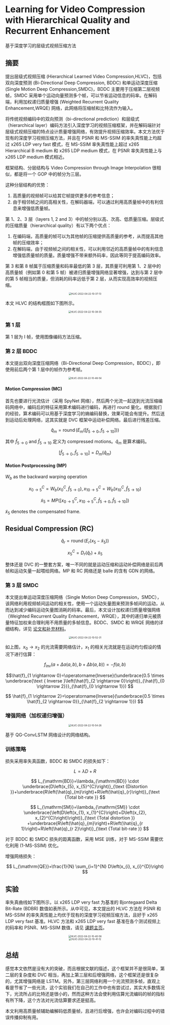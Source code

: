 # Learning for Video Compression with Hierarchical Quality and Recurrent Enhancement

基于深度学习的层级式视频压缩方法

## 摘要

提出层级式视频压缩 (Hierarchical Learned Video Compression,HLVC)，包括双向深度预测 (Bi-Directional Deep Compression, BDDC) 和单运动深度压缩 (Single Motion Deep Compression,SMDC)，BDDC 主要用于压缩第二层视频帧，SMDC 采用单个运动向量预测多个帧，可以节省运动信息的码率。在解码端，利用加权递归质量增强 (Weighted Recurrent Quality Enhancement,WRQE) 网络，此网络将压缩帧和比特流作为输入。

将传统视频编码中的双向预测（bi-directional prediction）和层级式（hierarchical layer）编码方法引入深度学习的视频压缩框架，并在解码端针对层级式视频压缩的特点设计质量增强网络，有效提升视频压缩效率。本文方法优于现有的深度学习视频压缩方法，并且在 PSNR 和 MS-SSIM 的率失真性能上均超过 x265 LDP very fast 模式，在 MS-SSIM 率失真性能上超过 x265 Hierarchical B medium 和 x265 LDP medium 模式，在 PSNR 率失真性能上与 x265 LDP medium 模式相近。

框架结构、分层结构与 Video Compression through Image Interpolation 很相似，都是将一个 GOP 中的帧分为三层。

这种分层结构的优势：

1. 高质量的视频帧可以给其它帧提供更多的参考信息；
2. 由于相邻帧之间的高相关性，在解码器端，可以通过利用高质量帧中的有利信息来增强低质量帧。

第 1、2、3 层（layers 1, 2 and 3）中的帧分别以高、次高、低质量压缩。层级式的压缩质量（hierarchical quality）有以下两个优点：

1. 在编码端，高质量的帧可以为其他帧的压缩提供高质量的参考，从而提高其他帧的压缩效率；
2. 在解码端，由于视频帧之间的相关性，可以利用邻近的高质量帧中的有利信息增强低质量帧的质量。质量增强不带来额外码率，因此等同于提高编码效率。

第 3 和第 8 帧属于压缩质量和码率最低的第 3 层，其质量可利用第 1、2 层中的高质量帧（例如第 0 和第 5 帧）被递归质量增强网络显著增强，达到与第 2 层中的第 5 帧相当的质量，但消耗的码率远低于第 2 层，从而实现高效率的视频压缩。

<div align=center><img src="/assets/HLVC-2022-04-22-10-37-13.png" alt="HLVC-2022-04-22-10-37-13" style="zoom:50%;" /></div>

本文 HLVC 的结构框图如下图所示。

<div align=center><img src="/assets/HLVC-2022-04-22-10-38-35.png" alt="HLVC-2022-04-22-10-38-35" style="zoom:50%;" /></div>

### 第 1 层

第 1 层为 I 帧，使用图像编码方法压缩。

### 第 2 层 BDDC

本文提出双向深度压缩网络（Bi-Directional Deep Compression，BDDC），即使用前后两个第 1 层中的帧作为参考帧。

<div align=center><img src="/assets/HLVC-2022-04-22-10-46-54.png" alt="HLVC-2022-04-22-10-46-54" style="zoom:50%;" /></div>

#### Motion Compression (MC)

首先也要进行光流估计（采用 SpyNet 网络），然后两个光流一起送到光流压缩编码网络中，编码后的特征采用算术编码进行编码，再进行 round 量化。根据我们的经验，算术编码可以用基于深度学习的熵编码替换，效果可能会有提升。然后送到运动后处理网络，这其实就是 DVC 框架中运动补偿网络。最后进行残差压缩。

$$
\hat{q}_{m}=\operatorname{round}\left(E_{m}\left(\left[f_{5 \rightarrow 0}, f_{5 \rightarrow 10}\right]\right)\right) 
$$

其中 $\hat{f}_{5\rightarrow 0}$ and $\hat{f}_{5\rightarrow 10}$ 定义为 compressed motions。$\hat{q}_m$ 是算术编码。

$$
{\left[\hat{f}_{5 \rightarrow 0}, \hat{f}_{5 \rightarrow 10}\right]=D_{m}\left(\hat{q}_{m}\right)}
$$

#### Motion Postprocessing (MP)

$W_b$ as the backward warping operation

$$
x_{0 \rightarrow 5}^{C}=W_{b}\left(x_{0}^{C}, \hat{f}_{5 \rightarrow 0}\right), x_{10 \rightarrow 5}^{C}=W_{b}\left(x_{10}^{C}, \hat{f}_{5 \rightarrow 10}\right)
$$

$$
\tilde{x}_{5}=MP\left(\left[x_{0 \rightarrow 5}^{C}, x_{10 \rightarrow 5}^{C}, \hat{f}_{5 \rightarrow 0}, \hat{f}_{5 \rightarrow 10}\right]\right)
$$

$\tilde{x}_5$ denotes the compensated frame.

## Residual Compression (RC)

$$
\hat{q}_{r}=\operatorname{round}\left(E_{r}\left(x_{5}-\tilde{x}_{5}\right)\right)
$$

$$
x_{5}^{C}=D_{r}\left(\hat{q}_{r}\right)+\tilde{x}_{5}
$$

整体还是 DVC 的一整套方案，唯一不同的就是运动压缩和运动补偿网络是前后两帧和运动矢量一起喂给网络。MP 和 RC 网络还是 balle 的含有 GDN 的网络。

### 第 3 层 SMDC

本文提出单运动深度压缩网络（Single Motion Deep Compression，SMDC），该网络利用视频帧间运动的相关性，使用一个运动矢量图来预测多帧间的运动，从而达到减少编码运动矢量图消耗的码率。最后，本文设计加权递归质量增强网络（Weighted Recurrent Quality Enhancement，WRQE），其中的递归单元被质量特征加权来合理利用不用质量的多帧信息。BDDC、SMDC 和 WRQE 网络的详细结构，详见 [论文和补充材料](https://arxiv.org/abs/2003.01966)。

<div align=center><img src="/assets/HLVC-2022-04-22-10-52-31.png" alt="HLVC-2022-04-22-10-52-31" style="zoom:50%;" /></div>

如上图，$x_0\rightarrow x_2$ 的光流需要网络估计，$x_1$ 的相关光流就是在运动均匀假设的情况下进行估算：

$$
f_{\mathrm{inv}}(a+\Delta a(a, b), b+\Delta b(a, b))=-f(a, b)
$$

$$\hat{f}_{1 \rightarrow 0}=\operatorname{Inverse}(\underbrace{0.5 \times \underbrace{\text { Inverse }\left(\hat{f}_{2 \rightarrow 0}\right)}_{\hat{f}_{0 \rightarrow 2}}}_{\hat{f}_{0 \rightarrow 1}})
$$

$$
\hat{f}_{1 \rightarrow 2}=\operatorname{Inverse}(\underbrace{0.5 \times \hat{f}_{2 \rightarrow 0}}_{\hat{f}_{2 \rightarrow 1}})
$$

### 增强网络（加权递归增强）

<div align=center><img src="/assets/HLVC-2022-04-22-10-54-26.png" alt="HLVC-2022-04-22-10-54-26" style="zoom:50%;" /></div>

基于 QG-ConvLSTM 网络设计的网络结构。

### 训练策略

损失采用率失真函数，BDDC 和 SMDC 的损失如下：

$$
L = \lambda D +R
$$

$$
L_{\mathrm{BD}}=\lambda_{\mathrm{BD}} \cdot \underbrace{D\left(x_{5}, x_{5}^{C}\right)}_{\text {Distortion }}+\underbrace{R\left(\hat{q}_{m}\right)+R\left(\hat{q}_{r}\right)}_{\text {Total bit-rate }}
$$

$$
L_{\mathrm{SM}}=\lambda_{\mathrm{SM}} \cdot \underbrace{\left(D\left(x_{1}, x_{1}^{C}\right)+D\left(x_{2}, x_{2}^{C}\right)\right)}_{\text {Total distortion }} +\underbrace{R\left(\hat{q}_{m}\right)+R\left(\hat{q}_{r 1}\right)+R\left(\hat{q}_{r 2}\right)}_{\text {Total bit-rate }}
$$

对于 BDDC 和 SMDC 损失的距离函数，采用 MSE 训练，对于 MS-SSIM 需要优化利用 (1-MS-SSIM) 优化。

增强网络损失：

$$
L_{\mathrm{QE}}=\frac{1}{N} \sum_{i=1}^{N} D\left(x_{i}, x_{i}^{D}\right)
$$

## 实验

率失真曲线如下图所示，以 x265 LDP very fast 为基准的 Bjontegaard Delta Bit-Rate (BDBR) 数值如表所示。从中可见，本文提出的 HLVC 方法在 PSNR 和 MS-SSIM 的率失真性能上均优于现有的深度学习视频压缩方法，且好于 x265 LDP very fast 基准。HLVC 方法和 x265 LDP very fast 基准在各个测试视频上的码率和 PSNR、MS-SSIM 数值，请见 [课题主页](https://github.com/RenYang-home/HLVC)。

<div align=center><img src="/assets/HLVC-2022-04-22-10-40-56.png" alt="HLVC-2022-04-22-10-40-56" style="zoom:50%;" /></div>

<div align=center><img src="/assets/HLVC-2022-04-22-10-41-12.png" alt="HLVC-2022-04-22-10-41-12" style="zoom:50%;" /></div>

## 总结

感觉本文依然是没有大的突破，而且根据文献的描述，这个框架并不是很简单，第二层的复杂度和 DVC 相当，再加上第三层和后增强网络，这个框架还是很复杂的，尤其增强网络是 LSTM。另外，第三层网络利用一个光流预测多帧，直观上看是节省了一些光流，这个实验我们在自己的工作中也有尝试过，其实大多数情况下，光流所占的比特还是很小的，然而这种方法会使利用估算光流编码的帧的指标有所下降，这个方法对光流估算要求还是挺高。

本文利用高质量帧辅助编解码低质量帧，且进行后增强，也许会对编码过程中的错误传播抑制有用。